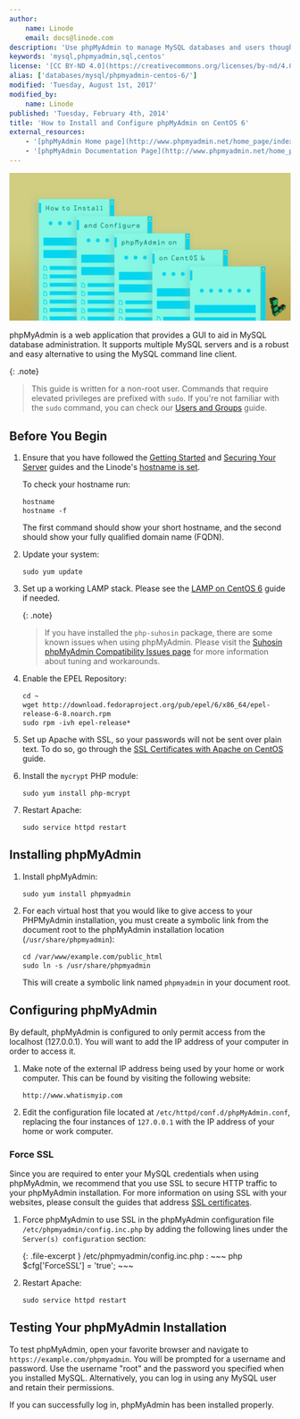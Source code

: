 ```yaml
---
author:
    name: Linode
    email: docs@linode.com
description: 'Use phpMyAdmin to manage MySQL databases and users though a web interface.'
keywords: 'mysql,phpmyadmin,sql,centos'
license: '[CC BY-ND 4.0](https://creativecommons.org/licenses/by-nd/4.0)'
alias: ['databases/mysql/phpmyadmin-centos-6/']
modified: 'Tuesday, August 1st, 2017'
modified_by:
    name: Linode
published: 'Tuesday, February 4th, 2014'
title: 'How to Install and Configure phpMyAdmin on CentOS 6'
external_resources:
    - '[phpMyAdmin Home page](http://www.phpmyadmin.net/home_page/index.php)'
    - '[phpMyAdmin Documentation Page](http://www.phpmyadmin.net/home_page/docs.php)'
---
```


![Install and Configure phpMyAdmin on CentOS 6](/docs/assets/how-to-install-and-configure-phpmyadmin-on-centos-6.png "Install and Configure phpMyAdmin on CentOS 6")

phpMyAdmin is a web application that provides a GUI to aid in MySQL database administration. It supports multiple MySQL servers and is a robust and easy alternative to using the MySQL command line client.

{: .note}
>
>This guide is written for a non-root user. Commands that require elevated privileges are prefixed with `sudo`. If you're not familiar with the `sudo` command, you can check our [Users and Groups](/docs/tools-reference/linux-users-and-groups) guide.

## Before You Begin

1.  Ensure that you have followed the [Getting Started](/docs/getting-started) and [Securing Your Server](/docs/security/securing-your-server) guides and the Linode's [hostname is set](/docs/getting-started#setting-the-hostname).

    To check your hostname run:

        hostname
        hostname -f

    The first command should show your short hostname, and the second should show your fully qualified domain name (FQDN).

2.  Update your system:

        sudo yum update
        
3.  Set up a working LAMP stack. Please see the [LAMP on CentOS 6](/docs/websites/lamp/lamp-server-on-centos-6) guide if needed.

    {: .note}
    >
    >If you have installed the `php-suhosin` package, there are some known issues when using phpMyAdmin. Please visit the [Suhosin phpMyAdmin Compatibility Issues page](http://www.hardened-php.net/hphp/troubleshooting.html) for more information about tuning and workarounds.
    
4.  Enable the EPEL Repository:

        cd ~
        wget http://download.fedoraproject.org/pub/epel/6/x86_64/epel-release-6-8.noarch.rpm
        sudo rpm -ivh epel-release*
        
5.  Set up Apache with SSL, so your passwords will not be sent over plain text. To do so, go through the [SSL Certificates with Apache on CentOS](/docs/security/ssl/ssl-apache2-centos) guide.

6.  Install the `mycrypt` PHP module:

        sudo yum install php-mcrypt
        
7.  Restart Apache:

        sudo service httpd restart


## Installing phpMyAdmin

1.  Install phpMyAdmin:

        sudo yum install phpmyadmin
        
2.  For each virtual host that you would like to give access to your PHPMyAdmin installation, you must create a symbolic link from the document root to the phpMyAdmin installation location (`/usr/share/phpmyadmin`):

        cd /var/www/example.com/public_html
        sudo ln -s /usr/share/phpmyadmin
        
    This will create a symbolic link named `phpmyadmin` in your document root.


## Configuring phpMyAdmin

By default, phpMyAdmin is configured to only permit access from the localhost (127.0.0.1). You will want to add the IP address of your computer in order to access it.

1.  Make note of the external IP address being used by your home or work computer. This can be found by visiting the following website:

        http://www.whatismyip.com

2.  Edit the configuration file located at `/etc/httpd/conf.d/phpMyAdmin.conf`, replacing the four instances of `127.0.0.1` with the IP address of your home or work computer.

### Force SSL

Since you are required to enter your MySQL credentials when using phpMyAdmin, we recommend that you use SSL to secure HTTP traffic to your phpMyAdmin installation. For more information on using SSL with your websites, please consult the guides that address [SSL certificates](/docs/security/ssl//).

1.  Force phpMyAdmin to use SSL in the phpMyAdmin configuration file `/etc/phpmyadmin/config.inc.php` by adding the following lines under the `Server(s) configuration` section:

    {: .file-excerpt }
    /etc/phpmyadmin/config.inc.php
    :   ~~~ php
        $cfg['ForceSSL'] = 'true';
        ~~~
    
2.  Restart Apache:

        sudo service httpd restart
        

## Testing Your phpMyAdmin Installation

To test phpMyAdmin, open your favorite browser and navigate to `https://example.com/phpmyadmin`. You will be prompted for a username and password. Use the username "root" and the password you specified when you installed MySQL. Alternatively, you can log in using any MySQL user and retain their permissions.

If you can successfully log in, phpMyAdmin has been installed properly.
